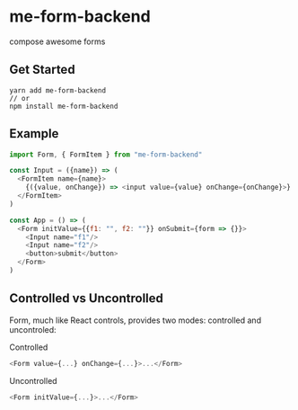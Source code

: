 # me-form-backend

compose awesome forms

## Get Started

```
yarn add me-form-backend
// or
npm install me-form-backend
```

## Example

```javascript
import Form, { FormItem } from "me-form-backend"

const Input = ({name}) => (
  <FormItem name={name}>
    {({value, onChange}) => <input value={value} onChange={onChange}>}
  </FormItem>
)

const App = () => (
  <Form initValue={{f1: "", f2: ""}} onSubmit={form => {}}>
    <Input name="f1"/>
    <Input name="f2"/>
    <button>submit</button>
  </Form>
)
```

## Controlled vs Uncontrolled

Form, much like React controls, provides two modes: controlled and uncontroled:

Controlled

```javascript
<Form value={...} onChange={...}>...</Form>
```

Uncontrolled

```javascript
<Form initValue={...}>...</Form>
```
